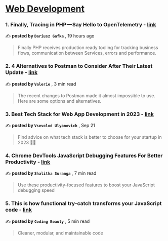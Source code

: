 
<h1><a href=https://medium.com/tag/web-development/recommended target="_blank" rel="noopener noreferrer">Web Development</a></h1>
<h3>1. Finally, Tracing in PHP — Say Hello to OpenTelemetry - <a href=https://medium.com/dev-genius/finally-tracing-in-php-say-hello-to-opentelemetry-26f9a06ee8c7?source=tag_recommended_feed---------0-84----------web_development----------ee3b7153_12bd_4e8f_9e95_dcf638018d81------- target="_blank" rel="noopener noreferrer">link</a></h3>

✍️ **posted by `Dariusz Gafka`** <date> , 19 hours ago</date>

<blockquote>Finally PHP receives production ready tooling for tracking business flows, communication between Services, errors and performance.</blockquote>

<h3>2. 4 Alternatives to Postman to Consider After Their Latest Update - <a href=https://medium.com/dare-to-be-better/4-alternatives-to-postman-to-consider-after-their-latest-update-f9de86ce2afe?source=tag_recommended_feed---------1-107----------web_development----------ee3b7153_12bd_4e8f_9e95_dcf638018d81------- target="_blank" rel="noopener noreferrer">link</a></h3>

✍️ **posted by `Valerie`** <date> , 3 min read</date>

<blockquote>The recent changes to Postman made it almost impossible to use. Here are some options and alternatives.</blockquote>

<h3>3. Best Tech Stack for Web App Development in 2023 - <a href=https://medium.com/fively/best-tech-stack-for-web-app-development-4e81beb4cc2d?source=tag_recommended_feed---------2-85----------web_development----------ee3b7153_12bd_4e8f_9e95_dcf638018d81------- target="_blank" rel="noopener noreferrer">link</a></h3>

✍️ **posted by `Vsevolod Ulyanovich`** <date> , Sep 21</date>

<blockquote>Find advice on what tech stack is better to choose for your startup in 2023 👨‍💻</blockquote>

<h3>4. Chrome DevTools JavaScript Debugging Features For Better Productivity - <a href=https://medium.com/gitconnected/chrome-devtools-javascript-debugging-features-for-better-productivity-5974c414478c?source=tag_recommended_feed---------3-107----------web_development----------ee3b7153_12bd_4e8f_9e95_dcf638018d81------- target="_blank" rel="noopener noreferrer">link</a></h3>

✍️ **posted by `Shalitha Suranga`** <date> , 7 min read</date>

<blockquote>Use these productivity-focused features to boost your JavaScript debugging speed</blockquote>

<h3>5. This is how functional try-catch transforms your JavaScript code - <a href=https://medium.com/javascript-in-plain-english/functional-javascript-try-catch-gives-you-cleaner-and-modular-code-6b42194399c0?source=tag_recommended_feed---------4-85----------web_development----------ee3b7153_12bd_4e8f_9e95_dcf638018d81------- target="_blank" rel="noopener noreferrer">link</a></h3>

✍️ **posted by `Coding Beauty`** <date> , 5 min read</date>

<blockquote>Cleaner, modular, and maintainable code</blockquote>

